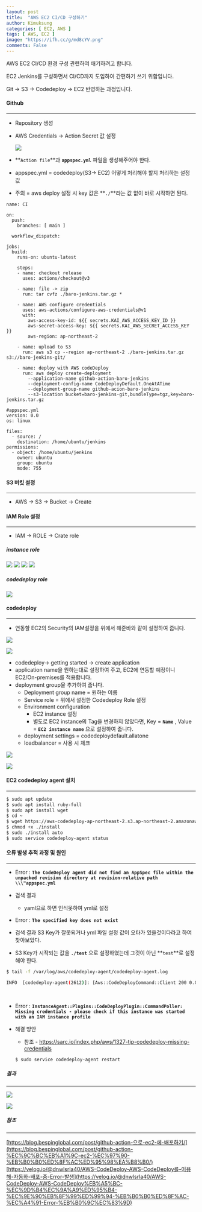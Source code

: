 ```yaml
---
layout: post
title:  "AWS EC2 CI/CD 구성하기"
author: Kimuksung
categories: [ EC2, AWS ]
tags: [ AWS, EC2 ]
image: "https://ifh.cc/g/md8cYV.png"
comments: False
---
```


AWS EC2 CI/CD 환경 구성 관련하여 애기하려고 합니다.

EC2 Jenkins를 구성하면서 CI/CD까지 도입하여 간편하기 쓰기 위함입니다.

Git → S3 → Codedeploy → EC2 반영하는 과정입니다.

#### Github
---
- Repository 생성
- AWS Credentials → Action Secret 값 설정
    
    ![](https://i.ibb.co/HG6NsDz/2023-06-12-3-58-34.png)
    
- **`Action file`**과 **`appspec.yml`** 파일을 생성해주어야 한다.
- appspec.yml = codedeploy(S3→ EC2) 어떻게 처리해야 할지 처리하는 설정 값
- 주의 = aws deploy 설정 시 key 값은 **`./`**라는 값 없이 바로 시작하면 된다.

```
name: CI

on:
  push:
    branches: [ main ] 

  workflow_dispatch:

jobs:
  build:
    runs-on: ubuntu-latest
    
    steps:
    - name: checkout release
      uses: actions/checkout@v3

    - name: file -> zip
      run: tar cvfz ./baro-jenkins.tar.gz *
       
    - name: AWS configure credentials
      uses: aws-actions/configure-aws-credentials@v1
      with:
        aws-access-key-id: ${{ secrets.KAI_AWS_ACCESS_KEY_ID }}
        aws-secret-access-key: ${{ secrets.KAI_AWS_SECRET_ACCESS_KEY }}
        aws-region: ap-northeast-2
        
    - name: upload to S3
      run: aws s3 cp --region ap-northeast-2 ./baro-jenkins.tar.gz s3://baro-jenkins-git/
      
    - name: deploy with AWS codeDeploy
      run: aws deploy create-deployment
        --application-name github-action-baro-jenkins
        --deployment-config-name CodeDeployDefault.OneAtATime
        --deployment-group-name github-acion-baro-jenkins
        --s3-location bucket=baro-jenkins-git,bundleType=tgz,key=baro-jenkins.tar.gz

```

```
#appspec.yml
version: 0.0
os: linux

files:
  - source: /
    destination: /home/ubuntu/jenkins
permissions:
  - object: /home/ubuntu/jenkins
    owner: ubuntu
    group: ubuntu
    mode: 755
```

#### S3 버킷 설정
---
- AWS → S3 → Bucket → Create

#### IAM Role 설정
---
- IAM → ROLE → Crate role

##### instance role

![](https://i.ibb.co/rbVhbcx/2023-06-12-4-11-32.png)
![](https://i.ibb.co/ygcKbCc/2023-06-12-4-12-52.png)
![](https://i.ibb.co/P4Gbb99/2023-06-12-4-13-21.png)
![](https://i.ibb.co/82zQC7g/2023-06-12-4-14-13.png)

##### codedeploy role

![](https://i.ibb.co/CV2Ld8w/2023-06-12-4-23-40.png)

#### codedeploy
---
- 연동할 EC2의 Security의 IAM설정을 위에서 해준바와 같이 설정하여 줍니다.

![](https://i.ibb.co/mBjwS3t/2023-06-12-4-25-58.png)

![](https://i.ibb.co/Vt21hqw/2023-06-12-4-28-31.png)

- codedeploy→ getting started → create application
- application name을 원하는대로 설정하여 주고, EC2에 연동할 예정이니 EC2/On-premises를 적용합니다.
- deployment group울 추가하여 줍니다.
    - Deployment group name = 원하는 이름
    - Service role = 위에서 설정한 Codedeploy Role 설정
    - Environment configuration
        - EC2 instance 설정
        - 별도로 EC2 instance의 Tag을 변경하지 않았다면, Key = **`Name`** , Value = **`EC2 instance name`** 으로 설정하여 줍니다.
    - deployment settings = codedeploydefault.allatone
    - loadbalancer = 사용 시 체크

![](https://i.ibb.co/jWKpGcV/2023-06-12-4-30-24.png)

![](https://i.ibb.co/XY0tk3n/2023-06-12-4-31-01.png)

#### EC2 codedeploy agent 설치
---
```bash
$ sudo apt update
$ sudo apt install ruby-full
$ sudo apt install wget
$ cd ~ 
$ wget https://aws-codedeploy-ap-northeast-2.s3.ap-northeast-2.amazonaws.com/latest/install
$ chmod +x ./install
$ sudo ./install auto
$ sudo service codedeploy-agent status
```

#### 오류 발생 추적 과정 및 원인
---
- Error : **`The CodeDeploy agent did not find an AppSpec file within the unpacked revision directory at revision-relative path \\\"appspec.yml`**
- 검색 결과
    - yaml으로 하면 인식못하여 yml로 설정

- Error : **`The specified key does not exist`**
- 검색 결과 S3 Key가 잘못되거나 yml 파일 설정 값이 오타가 있을것이다라고 하여 찾아보았다.
- S3 Key가 시작되는 값을 **`./test`** 으로 설정하였는데 그것이 아닌 **`test`**로 설정해야 한다.

```bash
$ tail -f /var/log/aws/codedeploy-agent/codedeploy-agent.log
```  
```bash
INFO  [codedeploy-agent(2612)]: [Aws::CodeDeployCommand::Client 200 0.022738 0 retries] put_host_command_complete(command_status:"Failed",diagnostics:{format:"JSON",payload:"{\"error_code\":5,\"script_name\":\"\",\"message\":\"The specified key does not exist.\",\"log\":\"\"}"},host_command_identifier:"12312==")
```

<br>

- Error : **`InstanceAgent::Plugins::CodeDeployPlugin::CommandPoller: Missing credentials - please check if this instance was started with an IAM instance profile`**
- 해결 방안
    - 참조 - https://sarc.io/index.php/aws/1327-tip-codedeploy-missing-credentials
    
    ```
    $ sudo service codedeploy-agent restart
    ```


##### 결과
---
![](https://i.ibb.co/GMFpbxz/gitaction.png)

![](https://i.ibb.co/7CzgNL3/2023-06-12-10-53-13.png)

##### 참조
---
[https://blog.bespinglobal.com/post/github-action-으로-ec2-에-배포하기/](https://blog.bespinglobal.com/post/github-action-%EC%9C%BC%EB%A1%9C-ec2-%EC%97%90-%EB%B0%B0%ED%8F%AC%ED%95%98%EA%B8%B0/)
[https://velog.io/@dnwlsrla40/AWS-CodeDeploy-AWS-CodeDeploy를-이용해-자동화-배포-중-Error-발생](https://velog.io/@dnwlsrla40/AWS-CodeDeploy-AWS-CodeDeploy%EB%A5%BC-%EC%9D%B4%EC%9A%A9%ED%95%B4-%EC%9E%90%EB%8F%99%ED%99%94-%EB%B0%B0%ED%8F%AC-%EC%A4%91-Error-%EB%B0%9C%EC%83%9D)